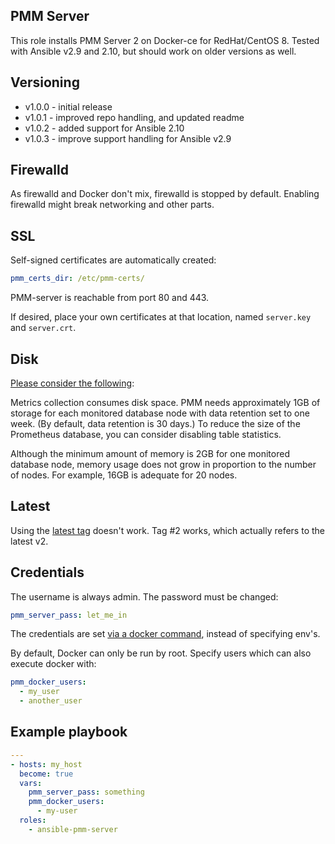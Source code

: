 PMM Server
----------

This role installs PMM Server 2 on Docker-ce for RedHat/CentOS 8. Tested with Ansible v2.9 and 2.10, but should work on older versions as well.

Versioning
----------

 * v1.0.0 - initial release
 * v1.0.1 - improved repo handling, and updated readme
 * v1.0.2 - added support for Ansible 2.10
 * v1.0.3 - improve support handling for Ansible v2.9

Firewalld
---------


As firewalld and Docker don't mix, firewalld is stopped by default. Enabling firewalld might break networking and other parts.

SSL
---

Self-signed certificates are automatically created:

```yaml
pmm_certs_dir: /etc/pmm-certs/
```

PMM-server is reachable from port 80 and 443.

If desired, place your own certificates at that location, named `server.key` and `server.crt`.

Disk
----

[Please consider the following](https://www.percona.com/doc/percona-monitoring-and-management/2.x/install/docker.html):

Metrics collection consumes disk space. PMM needs approximately 1GB of storage for each monitored database node with data retention set to one week. (By default, data retention is 30 days.) To reduce the size of the Prometheus database, you can consider disabling table statistics.

Although the minimum amount of memory is 2GB for one monitored database node, memory usage does not grow in proportion to the number of nodes. For example, 16GB is adequate for 20 nodes.

Latest
------

Using the [latest tag](https://forums.percona.com/discussion/56223/trying-to-install-v2-but-latest-docker-image-is-always-v1#latest) doesn't work. Tag #2 works, which actually refers to the latest v2.

Credentials
-----------

The username is always admin. The password must be changed:

```yaml
pmm_server_pass: let_me_in
```

The credentials are set [via a docker command](https://forums.percona.com/discussion/56228/set-username-and-password-of-pmm-server-via-docker-env#latest), instead of specifying env's.

By default, Docker can only be run by root. Specify users which can also execute docker with:

```yaml
pmm_docker_users:
  - my_user
  - another_user
```

Example playbook
----------------

```yaml
---
- hosts: my_host
  become: true
  vars:
    pmm_server_pass: something
    pmm_docker_users:
      - my-user
  roles:
    - ansible-pmm-server
```

